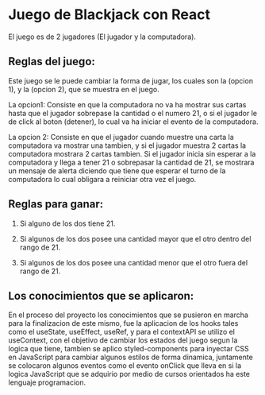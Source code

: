 # Juego de Blackjack con React

El juego es de 2 jugadores (El jugador y la computadora).

## Reglas del juego:

Este juego se le puede cambiar la forma de jugar, los cuales son la (opcion 1), y la (opcion 2), que se muestra en el juego.

La opcion1: Consiste en que la computadora no va ha mostrar sus cartas hasta que el jugador sobrepase la cantidad o el numero 21, o si el jugador le de click al boton (detener), lo cual va ha iniciar el evento de la computadora. 

La opcion 2: Consiste en que el jugador cuando muestre una carta la computadora va mostrar una tambien, y si el jugador muestra 2 cartas la computadora mostrara 2 cartas tambien. Si el jugador inicia sin esperar a la computadora y llega a tener 21 o sobrepasar la cantidad de 21, se mostrara un mensaje de alerta diciendo que tiene que esperar el turno de la computadora lo cual obligara a reiniciar otra vez el juego.

## Reglas para ganar:
1) Si alguno de los dos tiene 21.

2) Si algunos de los dos posee una cantidad mayor que el otro dentro del rango de 21.

3) Si algunos de los dos posee una cantidad menor que el otro fuera del rango de 21.

## Los conocimientos que se aplicaron:

En el proceso del proyecto los conocimientos que se pusieron en marcha para la finalizacion de este mismo, fue la aplicacion de los hooks tales como el useState, useEffect, useRef, y para el contextAPI se utilizo el useContext, con el objetivo de cambiar los estados del juego segun la logica que tiene, tambien se aplico styled-components para inyectar CSS en JavaScript para cambiar algunos estilos de forma dinamica, juntamente se colocaron algunos eventos como el evento onClick que lleva en si la logica JavaScript que se adquirio por medio de cursos orientados ha este lenguaje programacion.


